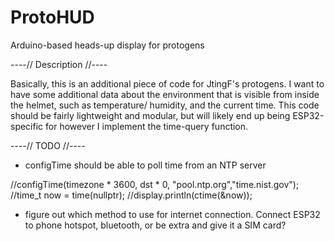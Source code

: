 # ProtoHUD

Arduino-based heads-up display for protogens


----// Description //----

Basically, this is an additional piece of code for JtingF's protogens. I want to have some additional data
about the environment that is visible from inside the helmet, such as temperature/ humidity, and the current time.
This code should be fairly lightweight and modular, but will likely end up being ESP32-specific for however I implement
the time-query function.

----// TODO //----

* configTime should be able to poll time from an NTP server

//configTime(timezone * 3600, dst * 0, "pool.ntp.org","time.nist.gov");
//time_t now = time(nullptr);
//display.println(ctime(&now));


* figure out which method to use for internet connection. Connect ESP32 to phone hotspot, bluetooth, or be extra and give it a SIM card?
